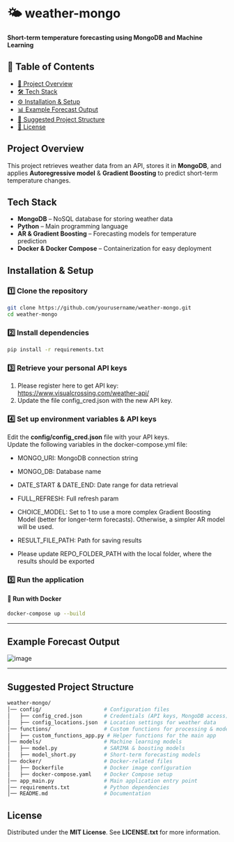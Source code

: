 # 🌤️ weather-mongo  

**Short-term temperature forecasting using MongoDB and Machine Learning**  

## 📜 Table of Contents  
- [📌 Project Overview](#project-overview)  
- [🛠️ Tech Stack](#tech-stack)  
- [⚙️ Installation & Setup](#installation--setup)  
- [📊 Example Forecast Output](#example-forecast-output)  
- [📂 Suggested Project Structure](#suggested-project-structure)  
- [📄 License](#license)  

## Project Overview
This project retrieves weather data from an API, stores it in **MongoDB**, and applies **Autoregressive model** & **Gradient Boosting** to predict short-term temperature changes.  

## Tech Stack
- **MongoDB** – NoSQL database for storing weather data  
- **Python** – Main programming language  
- **AR & Gradient Boosting** – Forecasting models for temperature prediction  
- **Docker & Docker Compose** – Containerization for easy deployment  

## Installation & Setup

### 1️⃣ Clone the repository  
```sh
git clone https://github.com/yourusername/weather-mongo.git
cd weather-mongo
```

### 2️⃣ Install dependencies  
```sh
pip install -r requirements.txt
```
### 3️⃣ Retrieve your personal API keys 
1. Please register here to get API key:
https://www.visualcrossing.com/weather-api/
2. Update the file config_cred.json with the new API key.

### 4️⃣ Set up environment variables & API keys  
Edit the **config/config_cred.json** file with your API keys.  
Update the following variables in the docker-compose.yml file:

- MONGO_URI: MongoDB connection string
- MONGO_DB: Database name
- DATE_START & DATE_END: Date range for data retrieval
- FULL_REFRESH: Full refresh param
- CHOICE_MODEL: Set to 1 to use a more complex Gradient Boosting Model (better for longer-term forecasts). Otherwise, a simpler AR model will be used.
- RESULT_FILE_PATH: Path for saving results

- Please update REPO_FOLDER_PATH with the local folder, where the results should be exported

### 5️⃣ Run the application  


#### 🔹 Run with Docker  
```sh
docker-compose up --build
```

---

## Example Forecast Output
![image](https://github.com/user-attachments/assets/7e03366a-74bb-4d83-afbd-941cd72dd2cc)


---

## Suggested Project Structure

```bash
weather-mongo/
│── config/                    # Configuration files
│   ├── config_cred.json       # Credentials (API keys, MongoDB access)
│   ├── config_locations.json  # Location settings for weather data
│── functions/                 # Custom functions for processing & modeling
│   ├── custom_functions_app.py # Helper functions for the main app
│── models/                    # Machine learning models
│   ├── model.py               # SARIMA & boosting models
│   ├── model_short.py         # Short-term forecasting models
│── docker/                    # Docker-related files
│   ├── Dockerfile             # Docker image configuration
│   ├── docker-compose.yaml    # Docker Compose setup
│── app_main.py                # Main application entry point
│── requirements.txt           # Python dependencies
│── README.md                  # Documentation
```

## License
Distributed under the **MIT License**. See **LICENSE.txt** for more information.  
